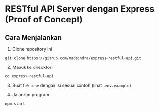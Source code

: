 # RESTful API Server dengan Express (Proof of Concept)

## Cara Menjalankan

1. Clone repository ini
```
git clone https://github.com/madeindra/express-restful-api.git
```

2. Masuk ke direoktori 
```
cd express-restful-api
```

3. Buat file `.env` dengan isi sesuai contoh (lihat `.env.example`)

4. Jalankan program
```
npm start
```